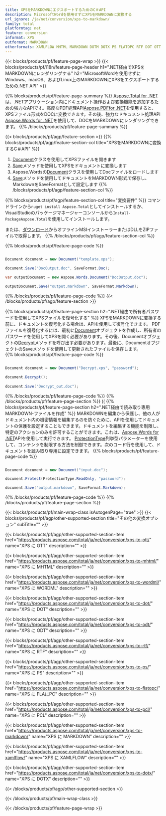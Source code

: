 ```yaml
---
title: XPSをMARKDOWNにエクスポートするためのC＃API
description: MicrosoftWordを使用せずにXPSをMARKDOWNに変換する
url_ignore: /ja/net/conversion/xps-to-markdown/
family: total
platformtag: net
feature: conversion
informat: XPS
outformat: MARKDOWN
otherformats: XAMLFLOW MHTML MARKDOWN DOTM DOTX PS FLATOPC RTF DOT OTT WORDML ODT
---
```

{{< blocks/products/pf/feature-page-wrap >}}
{{< blocks/products/pf/i18n/feature-page-header h1=".NET経由でXPSをMARKDOWNにレンダリングする" h2="MicrosoftWordを使用せずにWindows、macOS、およびLinux上のMARKDOWNにXPSをエクスポートするための.NET API" >}}

{{% blocks/products/pf/feature-page-summary %}}
[Aspose.Total for .NET](https://products.aspose.com/total/net/)は、.NETアプリケーション内にドキュメント操作および変換機能を追加するための強力なAPIです。高度なPDF処理API[Aspose.PDFfor .NET](https://products.aspose.com/pdf/net/)を使用すると、XPSファイル形式をDOCに変換できます。その後、強力なドキュメント処理API [Aspose.Words for .NET](https://products.aspose.com/words/net/)を使用して、DOCをMARKDOWNにレンダリングできます。
{{% /blocks/products/pf/feature-page-summary  %}}

{{< blocks/products/pf/agp/feature-section >}}
{{% blocks/products/pf/agp/feature-section-col title="XPSをMARKDOWNに変換するC＃API" %}}
1. [Document](https://apireference.aspose.com/pdf/net/aspose.pdf/document)クラスを使用してXPSファイルを開きます
2. [Save](https://apireference.aspose.com/pdf/net/aspose.pdf.document/save/methods/5)メソッドを使用してXPSをドキュメントに変換します
3. Aspose.Wordsの[Document](https://apireference.aspose.com/words/net/aspose.words/document)クラスを使用してDocファイルをロードします
4. [Save](https://apireference.aspose.com/words/net/aspose.words.document/save/methods/4)メソッドを使用してドキュメントをMARKDOWN形式で保存し、MarkdownをSaveFormatとして設定します
{{% /blocks/products/pf/agp/feature-section-col %}}

{{% blocks/products/pf/agp/feature-section-col title="変換要件" %}}
コマンドラインから```nuget install Aspose.Total```としてインストールするか、VisualStudioのパッケージマネージャーコンソールから```Install-PackageAspose.Total```を使用してインストールします。

または、[ダウンロード](https://downloads.aspose.com/total/net)からオフラインMSIインストーラーまたはDLLをZIPファイルで取得します。
{{% /blocks/products/pf/agp/feature-section-col %}}

{{% blocks/products/pf/feature-page-code %}}

```cs

Document document = new Document("template.xps");
 
document.Save("DocOutput.doc", SaveFormat.Doc); 

var outputDocument = new Aspose.Words.Document("DocOutput.doc");

outputDocument.Save("output.markdown", SaveFormat.Markdown);   
```

{{% /blocks/products/pf/feature-page-code %}}
{{< /blocks/products/pf/agp/feature-section >}}

{{% blocks/products/pf/feature-page-section  h2=".NET経由で所有者パスワードを使用してXPSファイルを復号化する" %}}
XPSをMARKDOWNに変換する前に、ドキュメントを復号化する場合は、APIを使用して復号化できます。 PDFファイルを復号化するには、最初に[Document](https://apireference.aspose.com/pdf/net/aspose.pdf/document)オブジェクトを作成し、所有者のパスワードを使用してXPSを開く必要があります。その後、Documentオブジェクトの[Decrypt](https://apireference.aspose.com/pdf/net/aspose.pdf/document/methods/decrypt)メソッドを呼び出す必要があります。最後に、DocumentオブジェクトのSaveメソッドを使用して更新されたファイルを保存します。  
{{% blocks/products/pf/feature-page-code %}}

```cs

Document document = new Document("Decrypt.xps", "password");

document.Decrypt();
 
document.Save("Decrypt_out.doc");
```

{{% /blocks/products/pf/feature-page-code  %}}
{{% /blocks/products/pf/feature-page-section %}}
((
{{% blocks/products/pf/feature-page-section  h2=".NET経由で読み取り専用MARKDOWN-ファイルを作成" %}}
MARKDOWNを編集から保護し、他の人がドキュメント内の機密情報を編集するのを防ぐために、APIを使用してドキュメントの保護を設定することもできます。ドキュメントを編集する機能を制限し、特定のアクションのみを許可することができます。これは、[Aspose.Words for .NET](https://products.aspose.com/words/net/)APIを使用して実行できます。 [ProtectionType](https://apireference.aspose.com/words/net/aspose.words/protectiontype)列挙型パラメーターを使用して、コンテンツを制限する方法を制御できます。次のコード行を使用して、ドキュメントを読み取り専用に設定できます。 
{{% blocks/products/pf/feature-page-code %}}

```cs

Document document = new Document("input.doc");

document.Protect(ProtectionType.ReadOnly, "password");

document.Save("output.markdown", SaveFormat.Markdown);    
```

{{% /blocks/products/pf/feature-page-code  %}}
{{% /blocks/products/pf/feature-page-section %}}

{{< blocks/products/pf/main-wrap-class isAutogenPage="true" >}}
{{< blocks/products/pf/agp/other-supported-section title="その他の変換オプション" subTitle="" >}}

{{< blocks/products/pf/agp/other-supported-section-item href="https://products.aspose.com/total/ja/net/conversion/xps-to-ott/" name="XPS に OTT" description="" >}}

{{< blocks/products/pf/agp/other-supported-section-item href="https://products.aspose.com/total/ja/net/conversion/xps-to-mhtml/" name="XPS に MHTML" description="" >}}

{{< blocks/products/pf/agp/other-supported-section-item href="https://products.aspose.com/total/ja/net/conversion/xps-to-wordml/" name="XPS に WORDML" description="" >}}

{{< blocks/products/pf/agp/other-supported-section-item href="https://products.aspose.com/total/ja/net/conversion/xps-to-dot/" name="XPS に DOT" description="" >}}

{{< blocks/products/pf/agp/other-supported-section-item href="https://products.aspose.com/total/ja/net/conversion/xps-to-odt/" name="XPS に ODT" description="" >}}

{{< blocks/products/pf/agp/other-supported-section-item href="https://products.aspose.com/total/ja/net/conversion/xps-to-rtf/" name="XPS に RTF" description="" >}}

{{< blocks/products/pf/agp/other-supported-section-item href="https://products.aspose.com/total/ja/net/conversion/xps-to-ps/" name="XPS に PS" description="" >}}

{{< blocks/products/pf/agp/other-supported-section-item href="https://products.aspose.com/total/ja/net/conversion/xps-to-flatopc/" name="XPS に FLAにPC" description="" >}}

{{< blocks/products/pf/agp/other-supported-section-item href="https://products.aspose.com/total/ja/net/conversion/xps-to-pcl/" name="XPS に PCL" description="" >}}

{{< blocks/products/pf/agp/other-supported-section-item href="https://products.aspose.com/total/ja/net/conversion/xps-to-markdown/" name="XPS に MARKDOWN" description="" >}}

{{< blocks/products/pf/agp/other-supported-section-item href="https://products.aspose.com/total/ja/net/conversion/xps-to-xamlflow/" name="XPS に XAMLFLOW" description="" >}}

{{< blocks/products/pf/agp/other-supported-section-item href="https://products.aspose.com/total/ja/net/conversion/xps-to-dotx/" name="XPS に DOTX" description="" >}}



{{< /blocks/products/pf/agp/other-supported-section >}}

{{< /blocks/products/pf/main-wrap-class >}}

{{< /blocks/products/pf/feature-page-wrap >}}
